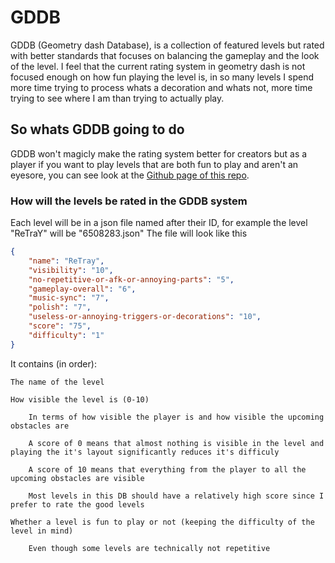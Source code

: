 # GDDB
GDDB (Geometry dash Database), is a collection of featured levels but rated with better standards that focuses on balancing the gameplay and the look of the level.
I feel that the current rating system in geometry dash is not focused enough on how fun playing the level is, in so many levels I spend more time trying to process whats a decoration and whats not, more time trying to see where I am than trying to actually play.

## So whats GDDB going to do
GDDB won't magicly make the rating system better for creators but as a player if you want to play levels that are both fun to play and aren't an eyesore, you can see look at the [Github page of this repo](https://Dev7z.github.io/gddb/).


### How will the levels be rated in the GDDB system
Each level will be in a json file named after their ID, for example the level "ReTraY" will be "6508283.json"
The file will look like this

```json
{
    "name": "ReTray",
    "visibility": "10",
    "no-repetitive-or-afk-or-annoying-parts": "5",
    "gameplay-overall": "6",
    "music-sync": "7",
    "polish": "7",
    "useless-or-annoying-triggers-or-decorations": "10",
    "score": "75",
    "difficulty": "1"
}
```

It contains (in order):

    The name of the level
    
    How visible the level is (0-10)
    
        In terms of how visible the player is and how visible the upcoming obstacles are
        
        A score of 0 means that almost nothing is visible in the level and playing the it's layout significantly reduces it's difficuly
        
        A score of 10 means that everything from the player to all the upcoming obstacles are visible
        
        Most levels in this DB should have a relatively high score since I prefer to rate the good levels
        
    Whether a level is fun to play or not (keeping the difficulty of the level in mind)
    
        Even though some levels are technically not repetitive
    
